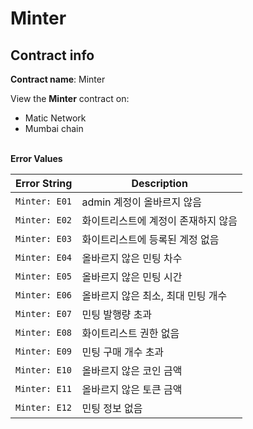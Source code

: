# Minter

## Contract info

**Contract name**: Minter

View the **Minter** contract on:

* Matic Network
* Mumbai chain

\
**Error Values**

| Error String  | Description          |
| ------------- | -------------------- |
| `Minter: E01` | admin 계정이 올바르지 않음    |
| `Minter: E02` | 화이트리스트에 계정이 존재하지 않음  |
| `Minter: E03` | 화이트리스트에 등록된 계정 없음    |
| `Minter: E04` | 올바르지 않은 민팅 차수        |
| `Minter: E05` | 올바르지 않은 민팅 시간        |
| `Minter: E06` | 올바르지 않은 최소, 최대 민팅 개수 |
| `Minter: E07` | 민팅 발행량 초과            |
| `Minter: E08` | 화이트리스트 권한 없음         |
| `Minter: E09` | 민팅 구매 개수 초과          |
| `Minter: E10` | 올바르지 않은 코인 금액        |
| `Minter: E11` | 올바르지 않은 토큰 금액        |
| `Minter: E12` | 민팅 정보 없음             |

